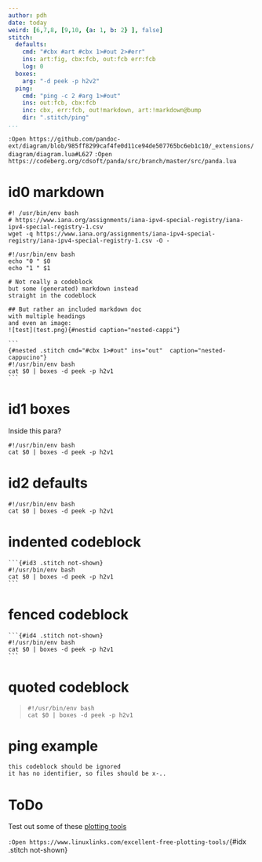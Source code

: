 ```yaml
---
author: pdh
date: today
weird: [6,7,8, [9,10, {a: 1, b: 2} ], false]
stitch:
  defaults:
    cmd: "#cbx #art #cbx 1>#out 2>#err"
    ins: art:fig, cbx:fcb, out:fcb err:fcb
    log: 0
  boxes:
    arg: "-d peek -p h2v2"
  ping:
    cmd: "ping -c 2 #arg 1>#out"
    ins: out:fcb, cbx:fcb
    inc: cbx, err:fcb, out!markdown, art:!markdown@bump
    dir: ".stitch/ping"
...
```


`:Open https://github.com/pandoc-ext/diagram/blob/985ff8299caf4fe0d11ce94de507765bc6eb1c10/_extensions/diagram/diagram.lua#L627`
`:Open https://codeberg.org/cdsoft/panda/src/branch/master/src/panda.lua`

# id0 markdown

```{#id0 .stitch inc="cbx:fcb out!csv"}
#! /usr/bin/env bash
# https://www.iana.org/assignments/iana-ipv4-special-registry/iana-ipv4-special-registry-1.csv
wget -q https://www.iana.org/assignments/iana-ipv4-special-registry/iana-ipv4-special-registry-1.csv -O -
```
```{#args .stitch}
#!/usr/bin/env bash
echo "0 " $0
echo "1 " $1
```

````{#mark .stitch cmd="" inc="cbx!markdown"}
# Not really a codeblock
but some (generated) markdown instead
straight in the codeblock

## But rather an included markdown doc
with multiple headings
and even an image:
![test](test.png){#nestid caption="nested-cappi"}

```
{#nested .stitch cmd="#cbx 1>#out" ins="out"  caption="nested-cappucino"}
#!/usr/bin/env bash
cat $0 | boxes -d peek -p h2v1
```

````

# id1 boxes

Inside this para?

```{#id1 .stitch cfg=boxes caption="id1-caption"}
#!/usr/bin/env bash
cat $0 | boxes -d peek -p h2v1
```

# id2 defaults

```{#id2 .stitch .bash nou=moe fmt=stdout caption="id2-caption"}
#!/usr/bin/env bash
cat $0 | boxes -d peek -p h2v1
```

# indented codeblock

    ```{#id3 .stitch not-shown}
    #!/usr/bin/env bash
    cat $0 | boxes -d peek -p h2v1
    ```
# fenced codeblock

````
```{#id4 .stitch not-shown}
#!/usr/bin/env bash
cat $0 | boxes -d peek -p h2v1
```
````

# quoted codeblock

> ```{#id5 .lua .stitch}
> #!/usr/bin/env bash
> cat $0 | boxes -d peek -p h2v1
> ```

# ping example

```{.stitch cfg=ping arg="google.com" cid="asdf"}
this codeblock should be ignored
it has no identifier, so files should be x-..
```


# ToDo

Test out some of these [plotting tools](https://www.linuxlinks.com/excellent-free-plotting-tools/)

`:Open https://www.linuxlinks.com/excellent-free-plotting-tools/`{#idx .stitch not-shown}

